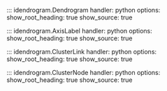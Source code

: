 ::: idendrogram.Dendrogram
    handler: python
    options:      
      show_root_heading: true
      show_source: true 

::: idendrogram.AxisLabel
    handler: python
    options:      
      show_root_heading: true
      show_source: true 

::: idendrogram.ClusterLink
    handler: python
    options:      
      show_root_heading: true
      show_source: true 

::: idendrogram.ClusterNode
    handler: python
    options:      
      show_root_heading: true
      show_source: true 